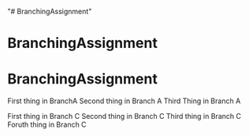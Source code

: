 "# BranchingAssignment" 
# BranchingAssignment
# BranchingAssignment


First thing in BranchA
Second thing in Branch A 
Third Thing in Branch A

First thing in Branch C
Second thing in Branch C 
Third thing in Branch C
Foruth thing in Branch C